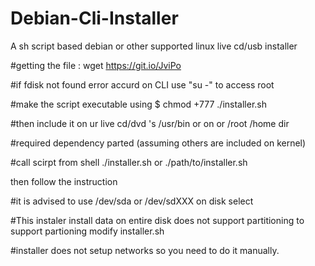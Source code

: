 # Debian-Cli-Installer
A sh script based debian or other supported linux live cd/usb installer 

#getting the file : wget https://git.io/JviPo

#if fdisk not found error accurd on CLI use "su -" to access root 

#make the script executable using $ chmod +777 ./installer.sh

#then include it on ur live cd/dvd 's /usr/bin or on or /root /home dir

#required dependency parted (assuming others are included on kernel)

#call scirpt from shell ./installer.sh or ./path/to/installer.sh

then follow the instruction 

#it is advised to use /dev/sda or /dev/sdXXX on disk select

#This instaler install data on entire disk does not support partitioning  to support partioning modify installer.sh


#installer does not setup networks so you need to do it manually.
